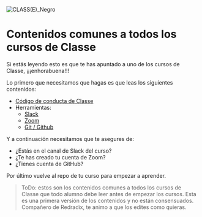 ![CLASS(E)_Negro](https://user-images.githubusercontent.com/3619686/183945729-31bb8297-f206-4ae5-9a53-e3d481327ab8.png)

# Contenidos comunes a todos los cursos de Classe

Si estás leyendo esto es que te has apuntado a uno de los cursos de Classe, ¡¡¡enhorabuena!!!

Lo primero que necesitamos que hagas es que leas los siguientes contenidos:

- [Código de conducta de Classe](./codigo-de-conducta.md)
- Herramientas:
  - [Slack](./herramienta-slack.md)
  - [Zoom](./herramienta-zoom.md)
  - [Git / Github](./herramienta-git.md)
  
Y a continuación necesitamos que te asegures de:

- ¿Estás en el canal de Slack del curso?
- ¿Te has creado tu cuenta de Zoom?
- ¿Tienes cuenta de GitHub?

Por último vuelve al repo de tu curso para empezar a aprender.

> ToDo: estos son los contenidos comunes a todos los cursos de Classe que todo alumno debe leer antes de empezar los cursos.
> Esta es una primera versión de los contenidos y no están consensuados. Compañero de Redradix, te animo a que los edites como quieras.

